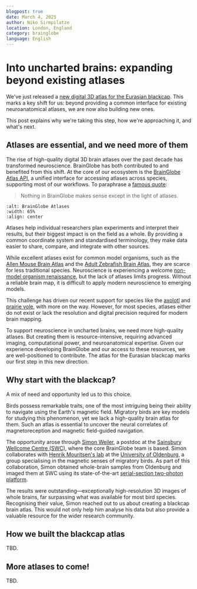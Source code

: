 ```yaml
---
blogpost: true
date: March 4, 2025
author: Niko Sirmpilatze
location: London, England
category: brainglobe
language: English
---
```


# Into uncharted brains: expanding beyond existing atlases

We've just released a [new digital 3D atlas for the Eurasian blackcap](https://brainglobe.info/blackcap).
This marks a key shift for us: beyond providing a common interface for existing neuroanatomical atlases, we are now also building new ones.

This post explains why we're taking this step, how we're approaching it, and what's next.

## Atlases are essential, and we need more of them

The rise of high-quality digital 3D brain atlases over the past decade has transformed neuroscience.
BrainGlobe has both contributed to and benefited from this shift.
At the core of our ecosystem is the [BrainGlobe Atlas API](https://brainglobe.info/documentation/brainglobe-atlasapi/index.html), a unified interface for accessing atlases across species, supporting most of our workflows.
To paraphrase a [famous quote](https://www.wikiwand.com/en/articles/Nothing_in_Biology_Makes_Sense_Except_in_the_Light_of_Evolution):

> Nothing in BrainGlobe makes sense except in the light of atlases.

```{image} ../_static/atlases.png
:alt: BrainGlobe Atlases
:width: 65%
:align: center
```

Atlases help individual researchers plan experiments and interpret their results, but their biggest impact is on the field as a whole.
By providing a common coordinate system and standardised terminology, they make data easier to share, compare, and integrate with other sources.

While excellent atlases exist for common model organisms, such as the [Allen Mouse Brain Atlas](https://doi.org/10.1016/j.cell.2020.04.007) and the [Adult Zebrafish Brain Atlas](https://doi.org/10.7554/eLife.69988), they are scarce for less traditional species.
Neuroscience is experiencing a welcome [non-model organism renaissance](https://doi.org/10.53053/GMHL7976), but the lack of atlases limits progress.
Without a reliable brain map, it is difficult to apply modern neuroscience to emerging models.

This challenge has driven our recent support for species like the [axolotl](https://brainglobe.info/blog/axolotl-atlas-added.html) and [prairie vole](https://brainglobe.info/blog/prairie-vole-atlas-added.html), with more on the way.
However, for most species, atlases either do not exist or lack the resolution and digital precision required for modern brain mapping.

To support neuroscience in uncharted brains, we need more high-quality atlases.
But creating them is resource-intensive, requiring advanced imaging, computational power, and neuroanatomical expertise.
Given our experience developing BrainGlobe and our access to these resources, we are well-positioned to contribute.
The atlas for the Eurasian blackcap marks our first step in this new direction.

## Why start with the blackcap?

A mix of need and opportunity led us to this choice.

Birds possess remarkable traits, one of the most intriguing being their ability to navigate using the Earth's magnetic field.
Migratory birds are key models for studying this phenomenon, yet we lack a high-quality brain atlas for them.
Such an atlas is essential to uncover the neural correlates of magnetoreception and magnetic field-guided navigation.

The opportunity arose through [Simon Weiler](https://sites.google.com/view/neuroweiler), a postdoc at the [Sainsbury Wellcome Centre (SWC)](https://www.sainsburywellcome.org/), where the core BrainGlobe team is based.
Simon collaborates with [Henrik Mouritsen's lab](https://uol.de/en/ibu/animal-navigation) at the [University of Oldenburg](https://uol.de/en), a group specialising in the magnetic senses of migratory birds.
As part of this collaboration, Simon obtained whole-brain samples from Oldenburg and imaged them at SWC using its state-of-the-art [serial-section two-photon platform](https://swcmicroscopy.com/).

The results were outstanding—exceptionally high-resolution 3D images of whole brains, far surpassing what was available for most bird species. Recognising their value, Simon reached out to us about creating a blackcap brain atlas. This would not only help him analyse his data but also provide a valuable resource for the wider research community.

## How we built the blackcap atlas

TBD.

## More atlases to come!

TBD.
